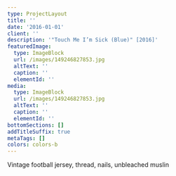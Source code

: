 ```yaml
---
type: ProjectLayout
title: ''
date: '2016-01-01'
client: ''
description: '"Touch Me I’m Sick (Blue)" [2016]'
featuredImage:
  type: ImageBlock
  url: /images/149246827853.jpg
  altText: ''
  caption: ''
  elementId: ''
media:
  type: ImageBlock
  url: /images/149246827853.jpg
  altText: ''
  caption: ''
  elementId: ''
bottomSections: []
addTitleSuffix: true
metaTags: []
colors: colors-b
---
```

Vintage football jersey, thread, nails, unbleached muslin
